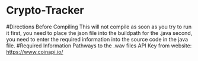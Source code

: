 # Crypto-Tracker
#Directions Before Compiling
This will not compile as soon as you try to run it
first, you need to place the json file into the buildpath for the .java 
second, you need to enter the required information into the source code in the java file.
#Required Information
Pathways to the .wav files
API Key from website: https://www.coinapi.io/
